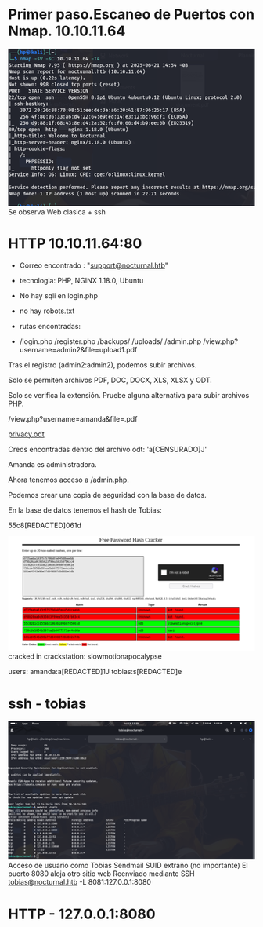 # Primer paso.Escaneo de Puertos con Nmap. 10.10.11.64

![](Nocturnal/nmap.png)
 Se observa Web clasica + ssh

 # HTTP 10.10.11.64:80
 - Correo encontrado : "support@nocturnal.htb"
 
 - tecnologia: PHP, NGINX 1.18.0, Ubuntu
 - No hay sqli en login.php
 - no hay robots.txt
- rutas encontradas:
- 
  /login.php
/register.php
/backups/
/uploads/
/admin.php
/view.php?username=admin2&file=upload1.pdf

Tras el registro (admin2:admin2), podemos subir archivos.

Solo se permiten archivos PDF, DOC, DOCX, XLS, XLSX y ODT.

Solo se verifica la extensión. Pruebe alguna alternativa para subir archivos PHP.

/view.php?username=amanda&file=.pdf

<a href="view.php?username=amanda&file=privacy.odt">privacy.odt</a>

Creds encontradas dentro del archivo odt: 'a[CENSURADO]J'

Amanda es administradora.

Ahora tenemos acceso a /admin.php.

Podemos crear una copia de seguridad con la base de datos.

En la base de datos tenemos el hash de Tobias:

55c8[REDACTED]061d


![](Nocturnal/crakstation.png)
  cracked in crackstation: slowmotionapocalypse

  users:
        amanda:a[REDACTED]1J
        tobias:s[REDACTED]e
# ssh - tobias
![](Nocturnal/tobias.png)
Acceso de usuario como Tobias
Sendmail SUID extraño (no importante)
El puerto 8080 aloja otro sitio web
Reenviado mediante SSH tobias@nocturnal.htb -L 8081:127.0.0.1:8080

# HTTP - 127.0.0.1:8080





 
